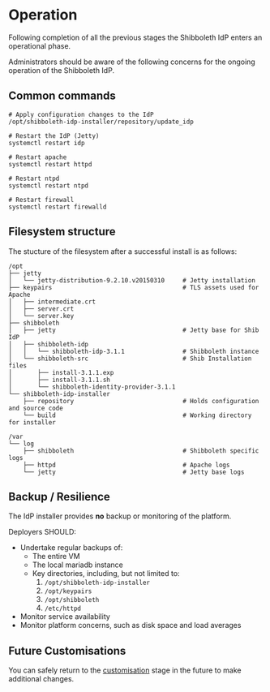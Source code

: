 ---
---

# Operation
Following completion of all the previous stages the Shibboleth IdP enters an operational phase.

Administrators should be aware of the following concerns for the ongoing operation of the Shibboleth IdP.

## Common commands
```
# Apply configuration changes to the IdP
/opt/shibboleth-idp-installer/repository/update_idp

# Restart the IdP (Jetty)
systemctl restart idp

# Restart apache
systemctl restart httpd

# Restart ntpd
systemctl restart ntpd

# Restart firewall
systemctl restart firewalld
```

## Filesystem structure

The stucture of the filesystem after a successful install is as follows:

```
/opt
├── jetty
│   └── jetty-distribution-9.2.10.v20150310     # Jetty installation
├── keypairs                                    # TLS assets used for Apache
│   ├── intermediate.crt
│   ├── server.crt
│   └── server.key
├── shibboleth
│   ├── jetty                                   # Jetty base for Shib IdP
│   ├── shibboleth-idp
│   │   └── shibboleth-idp-3.1.1                # Shibboleth instance
│   └── shibboleth-src                          # Shib Installation files
│       ├── install-3.1.1.exp
│       ├── install-3.1.1.sh
│       └── shibboleth-identity-provider-3.1.1
└── shibboleth-idp-installer
    ├── repository                              # Holds configuration and source code
    └── build                                   # Working directory for installer

/var
└── log
    ├── shibboleth                              # Shibboleth specific logs
    ├── httpd                                   # Apache logs
    └── jetty                                   # Jetty base logs

```

## Backup / Resilience

The IdP installer provides **no** backup or monitoring of the platform.

Deployers SHOULD:

* Undertake regular backups of:
  * The entire VM
  * The local mariadb instance
  * Key directories, including, but not limited to:
      1. `/opt/shibboleth-idp-installer`
      1. `/opt/keypairs`
      1. `/opt/shibboleth`
      1. `/etc/httpd`
* Monitor service availability
* Monitor platform concerns, such as disk space and load averages

## Future Customisations

You can safely return to the [customisation](customisation.html) stage in the future to make additional changes.
